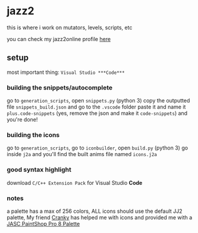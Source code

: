 # jazz2
this is where i work on mutators, levels, scripts, etc

you can check my jazz2online profile [here](https://www.jazz2online.com/users/22073/spaz-electro)

## setup
most important thing: `Visual Studio ***Code***`

### building the snippets/autocomplete
go to `generation_scripts`, open `snippets.py` (python 3)
copy the outputted file `snippets_build.json` and go to the `.vscode` folder
paste it and name it `plus.code-snippets` (yes, remove the json and make it `code-snippets`)
and you're done!

### building the icons
go to `generation_scripts`, go to `iconbuilder`, open `build.py` (python 3)
go inside `j2a` and you'll find the built anims file named `icons.j2a`

### good syntax highlight
download `C/C++ Extension Pack` for Visual Studio ****Code****

### notes
a palette has a max of 256 colors, ALL icons should use the default JJ2 palette, My friend [Cranky](https://gitlab.com/Cranky94) has helped me with icons and provided me with a [JASC PaintShop Pro 8 Palette](https://github.com/SpazElectro/jazz2/blob/master/sprites/Jazz%202%20Palette.PspPalette)
